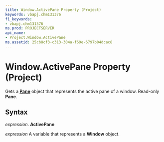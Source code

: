 ```yaml
---
title: Window.ActivePane Property (Project)
keywords: vbapj.chm131376
f1_keywords:
- vbapj.chm131376
ms.prod: PROJECTSERVER
api_name:
- Project.Window.ActivePane
ms.assetid: 25cb8cf3-c313-304a-f69e-6797b04dcac8
---
```



# Window.ActivePane Property (Project)

Gets a  **[Pane](pane-object-project.md)** object that represents the active pane of a window. Read-only **Pane**.


## Syntax

 _expression_. **ActivePane**

 _expression_ A variable that represents a **Window** object.


